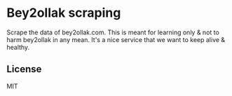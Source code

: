 # Bey2ollak scraping

Scrape the data of bey2ollak.com. This is meant for learning only & not to harm bey2ollak in any mean. It's a nice service that we want to keep alive & healthy.

## License
MIT